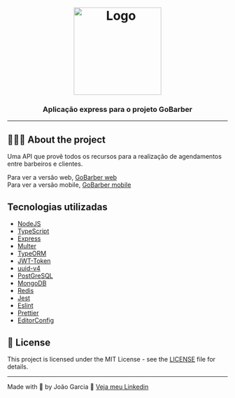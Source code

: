 <h1 align="center">
  <img alt="Logo" src="https://i.imgur.com/VFf4OgR.png" width="200px">
</h1>

<h3 align="center">
  Aplicação express para o projeto GoBarber
</h3>

--- 

## 💇🏻‍♂️ About the project

Uma API que provê todos os recursos para a realização de agendamentos entre barbeiros e clientes.

Para ver a versão web, <a href="https://github.com/joao-garcia404/GoBarber-web">GoBarber web</a>
<br>
Para ver a versão mobile, <a href="https://github.com/joao-garcia404/GoBarber-Mobile">GoBarber mobile</a>

## Tecnologias utilizadas

- [NodeJS](https://nodejs.org/en/)
- [TypeScript](https://www.typescriptlang.org/)
- [Express](https://expressjs.com/pt-br/)
- [Multer](https://github.com/expressjs/multer)
- [TypeORM](https://typeorm.io/#/)
- [JWT-Token](https://jwt.io/)
- [uuid-v4](https://www.uuidgenerator.net/version4)
- [PostGreSQL](https://www.postgresql.org/)
- [MongoDB](https://www.mongodb.com/)
- [Redis](https://redis.io/)
- [Jest](https://jestjs.io/pt-BR/)
- [Eslint](https://eslint.org/)
- [Prettier](https://prettier.io/)
- [EditorConfig](https://editorconfig.org/)

## 📝 License

This project is licensed under the MIT License - see the [LICENSE](LICENSE) file for details.

---

Made with 💜 by João Garcia 👋 [Veja meu Linkedin](https://www.linkedin.com/in/joão-vitor-garcia-89bba81b1/)
